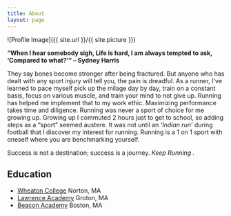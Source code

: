 ```yaml
---
title: About
layout: page
---
```

![Profile Image]({{ site.url }}/{{ site.picture }})

<p> <b> “When I hear somebody sigh, Life is hard, I am always tempted to ask, ‘Compared to what?'” – Sydney Harris</b>  </p>

<!-- <p>Love seeking new challenges in life, hence my transition to become a 'hacker'.  Love puzzle, love socializing, and engineering new ways to fix a problem.  I enjoy life from different view points.  Life is dynamic, and can not be viewed from a fixed point.
Currently working as an Operation Engineer @ Veracode.  The environment at my workspace is marvelous! As a company in the cyber security field, conducting <i>Static Analysis</i>, and other forms of security I'm really blessed to work with people short of genius, from social engineering to traditional software engineering.

</p>
 -->


<p>
	They say bones become stronger after being fractured. But anyone who has dealt with any sport  injury will tell you, the pain is dreadful. As a runner, I’ve learned to pace myself pick up the milage day by day, train on a constant basis, focus on various muscle, and train your mind to not give up. Running has helped me implement that to my work ethic. Maximizing performance takes time and diligence. Running was never a sport of choice for me growing up. Growing up I commuted 2 hours just to get to school, so adding steps as a “sport” seemed austere.  
	It was not until an <em>‘Indian run’</em> during football that I discover my interest for running. Running is a 1 on 1 sport with oneself where you are benchmarking yourself.
</p>
<p>Success is not a destination; success is a journey.<em> Keep Running .</em> </p>


<p>
<h2> Education</h2> 

<ul>
	<li><a href="https://wheatoncollege.edu/">Wheaton College</a>    Norton, MA</li>
	<li><a href="https://www.lacademy.edu">Lawrence Academy</a>    Groton, MA</li>
	<li><a href="https://www.beaconacademy.org/">Beacon Academy</a>    Boston, MA</li>
</ul>

</p>	


<!-- 
<h2>Projects</h2>

<ul>
	<li><a href="https://github.com/">Lorem Lorem</a></li>
	<li><a href="https://github.com/">Ipsum Dolor</a></li>
	<li><a href="https://github.com/">Dolor Lorem</a></li>
</ul>
 

-->
